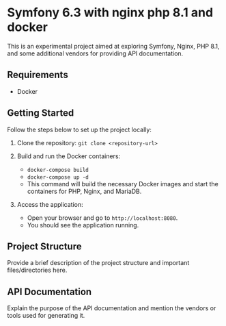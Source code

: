 # Symfony 6.3 with nginx php 8.1 and docker

This is an experimental project aimed at exploring Symfony, Nginx, PHP 8.1, and some additional vendors for providing API documentation.

## Requirements
- Docker

## Getting Started

Follow the steps below to set up the project locally:

1. Clone the repository: `git clone <repository-url>`

2. Build and run the Docker containers:
   - `docker-compose build`
   - `docker-compose up -d`
   - This command will build the necessary Docker images and start the containers for PHP, Nginx, and MariaDB.

3. Access the application:
   - Open your browser and go to `http://localhost:8080`.
   - You should see the application running.

## Project Structure

Provide a brief description of the project structure and important files/directories here.

## API Documentation

Explain the purpose of the API documentation and mention the vendors or tools used for generating it.
